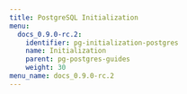 ```yaml
---
title: PostgreSQL Initialization
menu:
  docs_0.9.0-rc.2:
    identifier: pg-initialization-postgres
    name: Initialization
    parent: pg-postgres-guides
    weight: 30
menu_name: docs_0.9.0-rc.2
---
```


